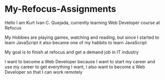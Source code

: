# My-Refocus-Assignments
Hello I am Kurt Ivan C. Quejada, currently learning Web Developer course at Refocus

My Hobbies are playing games, watching and reading, but since I started to learn JavaScript it also became one of my habbits to learn JavaScript

My goal is to finish at refocus and get a demand job in IT industry

I want to become a Web Developer because I want to start my career and use my career to get everything I want, I also want to become a Web Developer so that I can work remotely
